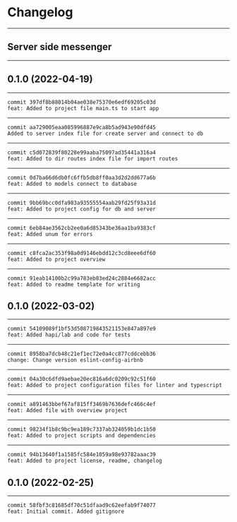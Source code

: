 # Changelog

---

## Server side messenger

---

## 0.1.0 (2022-04-19)

---

    commit 397df8b88014b04ae038e75370e6edf69205c03d
    feat: Added to project file main.ts to start app

---

    commit aa729005eaa085996887e9ca8b5ad943e90dfd45
    Added to server index file for create server and connect to db

---

    commit c5d072839f80228e99aaba75097ad35441a316a4
    feat: Added to dir routes index file for import routes

---

    commit 0d7ba66d6db0fc6ffb5db8ff0aa3d2d2dd677a6b
    feat: Added to models connect to database

---

    commit 9bb69bcc0dfa983a93555554aab29fd25f93a31d
    feat: Added to project config for db and server

---

    commit 6eb84ae3562cb2ee0a6d85343be36aa1ba9383cf
    feat: Added unum for errors

---

    commit c8fca2ac353f98a0d9146ebdd12c3cd8eee6df60
    feat: Added to project overview

---

    commit 91eab14100b2c99a783eb83ed24c2884e6682acc
    feat: Added to readme template for writing

## 0.1.0 (2022-03-02)

---

    commit 54109089f1bf53d508719843521153e847a897e9
    feat: Added hapi/lab and code for tests

---

    commit 8958ba7dcb48c21ef1ec72e0a4cc877cddcebb36
    change: Change version eslint-config-airbnb

---

    commit 04a30c6dfd9aebae20ec816a6dc0209c92c51f60
    feat: Added to project configuration files for linter and typescript

---

    commit a891463bbef67af815ff3469b7636defc466c4ef
    feat: Added file with overview project

---

    commit 98234f1b8c9bc9ea189c7337ab324059b1dc1b50
    feat: Added to project scripts and dependencies

---

    commit 94b13640f1a1585fc584e1059a98e93782aaac39
    feat: Added to project license, readme, changelog

## 0.1.0 (2022-02-25)

---

    commit 58fbf3c81685df70c51dfaad9c62eefab9f74077
    feat: Initial commit. Added gitignore
